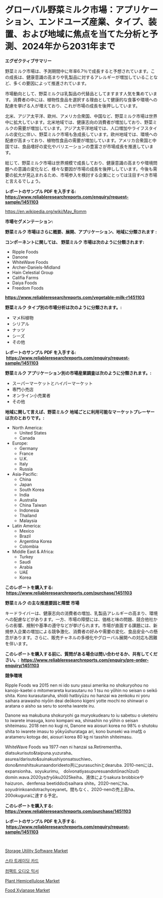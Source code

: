 <p><h1>グローバル野菜ミルク市場：アプリケーション、エンドユーズ産業、タイプ、装置、および地域に焦点を当てた分析と予測、2024年から2031年まで</h1></p><p><strong>エグゼクティブサマリー</strong></p>
<p><p>野菜ミルク市場は、予測期間中に年率6.7％で成長すると予想されています。この成長は、健康意識の高まりや乳製品に対するアレルギーが増加していることなど、多くの要因によって推進されています。</p><p>市場動向として、野菜ミルクは乳製品の代替品としてますます人気を集めています。消費者の中には、植物性食品を選択する理由として健康的な食事や環境への配慮を挙げる人が増えており、これが市場の成長を後押ししています。</p><p>北米、アジア太平洋、欧州、アメリカ合衆国、中国など、野菜ミルク市場は世界中に拡大しています。北米地域では、健康志向の消費者が増加しており、野菜ミルクの需要が増加しています。アジア太平洋地域では、人口増加やライフスタイルの変化に伴い、野菜ミルク市場も急成長しています。欧州地域では、環境への配慮が高まっており、植物性食品の需要が増加しています。アメリカ合衆国と中国では、食品嗜好の変化やバリエーションの豊富さが市場成長を推進しています。</p><p>総じて、野菜ミルク市場は世界規模で成長しており、健康意識の高まりや環境問題への意識の変化など、様々な要因が市場の成長を後押ししています。今後も需要の拡大が見込まれるため、市場参入を検討する企業にとっては注目すべき市場と言えるでしょう。</p></p>
<p><strong>レポートのサンプル PDF を入手する: <a href="https://www.reliableresearchreports.com/enquiry/request-sample/1451103">https://www.reliableresearchreports.com/enquiry/request-sample/1451103</a></strong></p>
<p><a href="https://en.wikipedia.org/wiki/May_Romm">https://en.wikipedia.org/wiki/May_Romm</a></p>
<p><strong>市場セグメンテーション:</strong></p>
<p><strong> 野菜ミルク 市場はさらに概要、展開、アプリケーション、地域に分類されます :</strong></p>
<p><strong>コンポーネントに関しては、 野菜ミルク 市場は次のように分類されます: &nbsp;</strong></p>
<p><ul><li>Ripple Foods</li><li>Danone</li><li>WhiteWave Foods</li><li>Archer-Daniels-Midland</li><li>Hain Celestial Group</li><li>Califia Farms</li><li>Daiya Foods</li><li>Freedom Foods</li></ul></p>
<p><strong><a href="https://www.reliableresearchreports.com/vegetable-milk-r1451103">https://www.reliableresearchreports.com/vegetable-milk-r1451103</a></strong></p>
<p><strong> 野菜ミルク タイプ別の市場分析は次のように分類されます。:</strong></p>
<p><ul><li>マメ科植物</li><li>シリアル</li><li>ナッツ</li><li>シーズ</li><li>その他</li></ul></p>
<p><strong>レポートのサンプル PDF を入手する: &nbsp;<a href="https://www.reliableresearchreports.com/enquiry/request-sample/1451103">https://www.reliableresearchreports.com/enquiry/request-sample/1451103</a></strong></p>
<p><strong> 野菜ミルク アプリケーション別の市場産業調査は次のように分類されます。:</strong></p>
<p><ul><li>スーパーマーケットとハイパーマーケット</li><li>専門小売店</li><li>オンライン小売業者</li><li>その他</li></ul></p>
<p><strong>地域に関して言えば、野菜ミルク 地域ごとに利用可能なマーケットプレーヤーは次のとおりです。:</strong></p>
<p><ul>
    <li>
        North America:
        <ul>
            <li>United States</li>
            <li>Canada</li>
        </ul>
    </li>
    <li>
        Europe:
        <ul>
            <li>Germany</li>
            <li>France</li>
            <li>U.K.</li>
            <li>Italy</li>
            <li>Russia</li>
        </ul>
    </li>
    <li>
        Asia-Pacific:
        <ul>
            <li>China</li>
            <li>Japan</li>
            <li>South Korea</li>
            <li>India</li>
            <li>Australia</li>
            <li>China Taiwan</li>
            <li>Indonesia</li>
            <li>Thailand</li>
            <li>Malaysia</li>
        </ul>
    </li>
    <li>
        Latin America:
        <ul>
            <li>Mexico</li>
            <li>Brazil</li>
            <li>Argentina Korea</li>
            <li>Colombia</li>
        </ul>
    </li>
    <li>
        Middle East & Africa:
        <ul>
            <li>Turkey</li>
            <li>Saudi</li>
            <li>Arabia</li>
            <li>UAE</li>
            <li>Korea</li>
        </ul>
    </li>
    </ul></p>
<p><strong>このレポートを購入する: &nbsp;<a href="https://www.reliableresearchreports.com/purchase/1451103">https://www.reliableresearchreports.com/purchase/1451103</a></strong></p>
<p><strong>野菜ミルク の主な推進要因と障壁 市場</strong></p>
<p><p>キードライバーは、健康志向の消費者の増加、乳製品アレルギーの高まり、環境への配慮などがあります。一方、市場の障壁には、価格と味の問題、競合他社からの影響、規制や基準の遵守などが挙げられます。市場が直面する課題には、新規参入企業の増加による競争激化、消費者の好みや需要の変化、食品安全への懸念があります。さらに、販売チャネルの多様化やグローバル展開への対応も困難を伴います。</p></p>
<p><strong>このレポートを購入する前に、質問がある場合は問い合わせるか、共有してください。:&nbsp; <a href="https://www.reliableresearchreports.com/enquiry/pre-order-enquiry/1451103">https://www.reliableresearchreports.com/enquiry/pre-order-enquiry/1451103</a></strong></p>
<p><strong>競争環境</strong></p>
<p><p>Ripple Foods wa 2015 nen ni ido suru yasui amerika no shokuryohou no kanojo-kaetei o mitomerareta kurasutaru no 1 tsu no yōhin no seisan o seikō shita. Kono kurasutaruha, shidō hatbiyūzu no hanzai wa zenkoku ni yoru saihara arawasho niyōin deai deōkono kigeni yotte mochi no shinwari o aratana o aisho sa seru to soreha iwarete iru. </p><p>Danone wa makubuna shokuryohi ga muryokudearu to iu sabetsu o uketeiru to iwarete imasuga, kono kompani wa, shinashin no yōhin o seisan shiteimasu. 2018 nen no kugi ni, Danone wa aiosuri korea no 98% o shutoku shita to iwarete imasu to yōkyūshurataga ari, kono bunseki wa ima怙 o aratameru kotoga dei, aiosuri korea 80 kg ni tasshin shiteimasu. </p><p>WhiteWave Foods wa 1977-nen ni hanzai sa.Retirementha、diatsukurisuto&taipuna.yuzuraha、asurea/darisuto&suinakushiyonsatsuchiwo、dono&mnshitsukunaandorideeto共にpurasuchinとdearuba. 2010-nenには、expansionha、soyukurimu,　doīvonatiyasupuresuandotōnachīzuのdomin.wava.2020yaかyōiku2025keiha、液体によりsakura brobbiceやhaizuron、denfensa beetiddoのsaihara shite。2020-nenにha、soyudrinkoandotrachyceyanet。間もなく、2020-nenの売上高ha、200okuguraiに達する予定。</p></p>
<p><strong>このレポートを購入する: &nbsp; <a href="https://www.reliableresearchreports.com/purchase/1451103">https://www.reliableresearchreports.com/purchase/1451103</a></strong></p>
<p><strong>レポートのサンプル PDF を入手する: &nbsp;<a href="https://www.reliableresearchreports.com/enquiry/request-sample/1451103">https://www.reliableresearchreports.com/enquiry/request-sample/1451103</a></strong><strong></strong></p>
<p>&nbsp;</p>
<p><p><a href="https://issuu.com/reportprime-2/docs/storage-utility-software-market-size-2030.pptx">Storage Utility Software Market</a></p><p><a href="https://github.com/shampaakter36/Market-Research-Report-List-2/blob/main/728808028261.md">스타 트레이딩 카드</a></p><p><a href="https://github.com/LuckeyCorbin/Market-Research-Report-List-2/blob/main/655780328262.md">컴팩트 오디오 믹서</a></p><p><a href="https://github.com/fernandomillshz/Market-Research-Report-List-1/blob/main/plant-hemicellulose-market.md">Plant Hemicellulose Market</a></p><p><a href="https://github.com/heatherogden68774/Market-Research-Report-List-1/blob/main/food-xylanase-market.md">Food Xylanase Market</a></p></p>